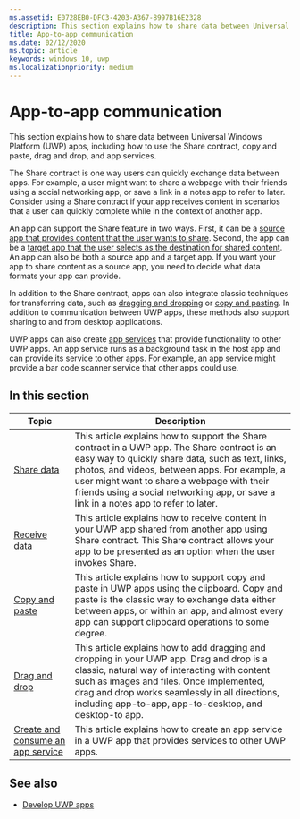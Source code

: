 ```yaml
---
ms.assetid: E0728EB0-DFC3-4203-A367-8997B16E2328
description: This section explains how to share data between Universal Windows Platform (UWP) apps, including how to use the Share contract, copy and paste, and drag and drop.
title: App-to-app communication
ms.date: 02/12/2020
ms.topic: article
keywords: windows 10, uwp
ms.localizationpriority: medium
---
```


# App-to-app communication

This section explains how to share data between Universal Windows Platform (UWP) apps, including how to use the Share contract, copy and paste, drag and drop, and app services.

The Share contract is one way users can quickly exchange data between apps. For example, a user might want to share a webpage with their friends using a social networking app, or save a link in a notes app to refer to later. Consider using a Share contract if your app receives content in scenarios that a user can quickly complete while in the context of another app.

An app can support the Share feature in two ways. First, it can be a [source app that provides content that the user wants to share](share-data.md). Second, the app can be a [target app that the user selects as the destination for shared content](receive-data.md). An app can also be both a source app and a target app. If you want your app to share content as a source app, you need to decide what data formats your app can provide.

In addition to the Share contract, apps can also integrate classic techniques for transferring data, such as [dragging and dropping](/windows/apps/design/input/drag-and-drop) or [copy and pasting](copy-and-paste.md). In addition to communication between UWP apps, these methods also support sharing to and from desktop applications.

UWP apps can also create [app services](../launch-resume/how-to-create-and-consume-an-app-service.md) that provide functionality to other UWP apps. An app service runs as a background task in the host app and can provide its service to other apps. For example, an app service might provide a bar code scanner service that other apps could use.

## In this section

| Topic | Description |
|-------|-------------|
| [Share data](share-data.md) | This article explains how to support the Share contract in a UWP app. The Share contract is an easy way to quickly share data, such as text, links, photos, and videos, between apps. For example, a user might want to share a webpage with their friends using a social networking app, or save a link in a notes app to refer to later. |
| [Receive data](receive-data.md) | This article explains how to receive content in your UWP app shared from another app using Share contract. This Share contract allows your app to be presented as an option when the user invokes Share. |
| [Copy and paste](copy-and-paste.md) | This article explains how to support copy and paste in UWP apps using the clipboard. Copy and paste is the classic way to exchange data either between apps, or within an app, and almost every app can support clipboard operations to some degree. |
| [Drag and drop](/windows/apps/design/input/drag-and-drop) | This article explains how to add dragging and dropping in your UWP app. Drag and drop is a classic, natural way of interacting with content such as images and files. Once implemented, drag and drop works seamlessly in all directions, including app-to-app, app-to-desktop, and desktop-to app. |
| [Create and consume an app service](../launch-resume/how-to-create-and-consume-an-app-service.md) | This article explains how to create an app service in a UWP app that provides services to other UWP apps.  |

## See also

- [Develop UWP apps](../develop/index.md)